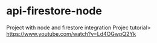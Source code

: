 # api-firestore-node
Project with node and firestore integration
Projec tutorial> https://www.youtube.com/watch?v=Ld4OGwpQ2Yk
